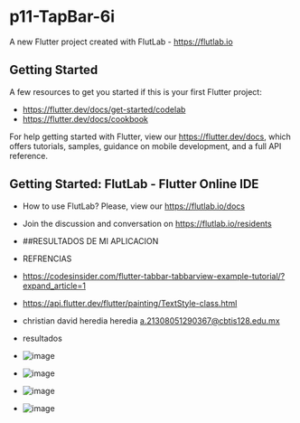# p11-TapBar-6i

A new Flutter project created with FlutLab - https://flutlab.io

## Getting Started

A few resources to get you started if this is your first Flutter project:

- https://flutter.dev/docs/get-started/codelab
- https://flutter.dev/docs/cookbook

For help getting started with Flutter, view our
https://flutter.dev/docs, which offers tutorials,
samples, guidance on mobile development, and a full API reference.

## Getting Started: FlutLab - Flutter Online IDE

- How to use FlutLab? Please, view our https://flutlab.io/docs
- Join the discussion and conversation on https://flutlab.io/residents

- ##RESULTADOS DE MI APLICACION
- REFRENCIAS
- https://codesinsider.com/flutter-tabbar-tabbarview-example-tutorial/?expand_article=1
- https://api.flutter.dev/flutter/painting/TextStyle-class.html
- christian david heredia heredia a.21308051290367@cbtis128.edu.mx
- resultados
- ![image](https://github.com/chrissss25/p11-tabBar6-i/assets/144642553/87e25e79-8d0a-42f7-b9c7-155ba3ed6827)
- ![image](https://github.com/chrissss25/p11-tabBar6-i/assets/144642553/61169e95-3eb9-485a-84e8-6c11993c8a5b)
- ![image](https://github.com/chrissss25/p11-tabBar6-i/assets/144642553/2af53aa3-97ca-417a-9906-5aac59d91a60)
- ![image](https://github.com/chrissss25/p11-tabBar6-i/assets/144642553/c7281ad2-f706-42cc-bce6-9c1745299de8)




